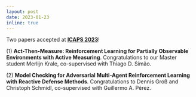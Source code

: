```yaml
---
layout: post
date: 2023-01-23
inline: true
---
```


Two papers accepted at <a href='https://icaps23.icaps-conference.org/home/' target='_blank'><b>ICAPS 2023</b></a>!


(1) <b>Act-Then-Measure: Reinforcement Learning for Partially Observable Environments with Active Measuring</b>. Congratulations to our Master student Merlijn Krale, co-supervised with Thiago D. Simão.


(2) <b>Model Checking for Adversarial Multi-Agent Reinforcement Learning with Reactive Defense Methods</b>. Congratulations to Dennis Groß and Christoph Schmidl, co-supervised with Guillermo A. Pérez.



